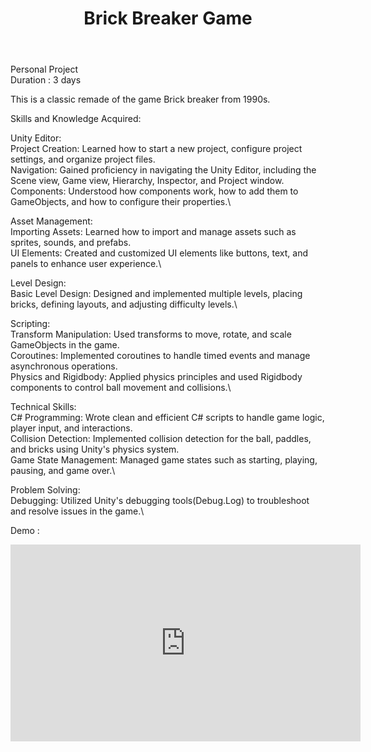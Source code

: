 ﻿---
title: Brick Breaker Game
publishDate: 2023-10-02 00:00:00
img: /nadirniodil.github.io/assets/Brick-breaker.jpg
description: |
   
 
  
---
Personal Project\
Duration : 3 days

This is a classic remade of the game Brick breaker from 1990s.

Skills and Knowledge Acquired:

Unity Editor:\
Project Creation: Learned how to start a new project, configure project settings, and organize project files.\
Navigation: Gained proficiency in navigating the Unity Editor, including the Scene view, Game view, Hierarchy, Inspector, and Project window.\
Components: Understood how components work, how to add them to GameObjects, and how to configure their properties.\

Asset Management:\
Importing Assets: Learned how to import and manage assets such as sprites, sounds, and prefabs.\
UI Elements: Created and customized UI elements like buttons, text, and panels to enhance user experience.\

Level Design:\
Basic Level Design: Designed and implemented multiple levels, placing bricks, defining layouts, and adjusting difficulty levels.\

Scripting:\
Transform Manipulation: Used transforms to move, rotate, and scale GameObjects in the game.\
Coroutines: Implemented coroutines to handle timed events and manage asynchronous operations.\
Physics and Rigidbody: Applied physics principles and used Rigidbody components to control ball movement and collisions.\

Technical Skills:\
C# Programming: Wrote clean and efficient C# scripts to handle game logic, player input, and interactions.\
Collision Detection: Implemented collision detection for the ball, paddles, and bricks using Unity's physics system.\
Game State Management: Managed game states such as starting, playing, pausing, and game over.\

Problem Solving:\
Debugging: Utilized Unity's debugging tools(Debug.Log) to troubleshoot and resolve issues in the game.\


Demo :
<iframe width="560" height="315" src="https://www.youtube.com/embed/SZH8ALFxjts?si=J_Lhazrrh-RH6Cdx" title="YouTube video player" frameborder="0" allow="accelerometer; autoplay; clipboard-write; encrypted-media; gyroscope; picture-in-picture; web-share" referrerpolicy="strict-origin-when-cross-origin" allowfullscreen></iframe>
